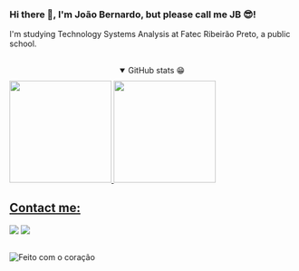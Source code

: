 ### Hi there 👋, I'm João Bernardo, but please call me JB 😎!
I'm studying Technology Systems Analysis at Fatec Ribeirão Preto, a public school.

##
<div align="center">
  <details open>
    <summary style="margin-bottom:10px;">GitHub stats 😁</summary>
    <div style="display:flex; justify-content: space-between">
      <a href="https://github.com/Jbnado">
      <img height="180cm" src="https://github-readme-stats.vercel.app/api?username=Jbnado&show_icons=true&theme=radical">
      <img height="180cm" src="https://github-readme-stats.vercel.app/api/top-langs/?username=Jbnado&layout=compact&langs_count=10&theme=radical">
    </div>
  </details>
</div>

## Contact me:

<a target="_blank" href="mailto:bernardojoao9@gmail.com?subject=Hello,%20JB%20"><img src="https://img.shields.io/badge/Gmail-D14836?style=for-the-badge&logo=gmail&logoColor=white"></a>
<a target="_blank" href="https://www.linkedin.com/in/jo%C3%A3o-bernardoads/"><img src="https://img.shields.io/badge/LinkedIn-0077B5?style=for-the-badge&logo=linkedin&logoColor=white"></a>

##
![Feito com o coração](http://ForTheBadge.com/images/badges/built-with-love.svg)
